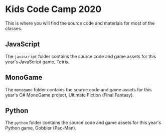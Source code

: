 # Kids Code Camp 2020
This is where you will find the source code and materials for most of the classes.

## JavaScript
The `javascript` folder contains the source code and game assets for this year's JavaScript game, Tetris.

## MonoGame
The `monogame` folder contains the source code and game assets for this year's C# MonoGame project, Ultimate Fiction (Final Fantasy).

## Python
The `python` folder contains the source code and game assets for this year's Python game, Gobbler (Pac-Man).

